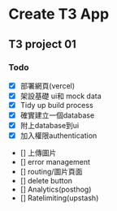 # Create T3 App

## T3 project 01

### Todo

- [x] 部署網頁(vercel)
- [X] 架設基礎 ui和 mock data
- [X] Tidy up build process 
- [X] 確實建立一個database
- [X] 附上database到ui
- [X] 加入權限authentication
- [] 上傳圖片
- [] error management
- [] routing/圖片頁面
- [] delete button
- [] Analytics(posthog)
- [] Ratelimiting(upstash)
